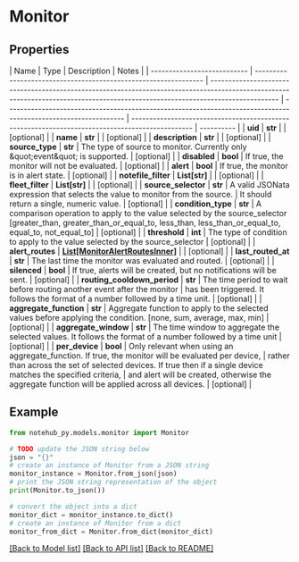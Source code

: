 # Monitor

## Properties

| Name                        | Type                                                            | Description                                                                                                                                                                     | Notes                                                                                                           |
| --------------------------- | --------------------------------------------------------------- | ------------------------------------------------------------------------------------------------------------------------------------------------------------------------------- | --------------------------------------------------------------------------------------------------------------- | ----------------------------------------------------------------------------------------------- | ---------- |
| **uid**                     | **str**                                                         |                                                                                                                                                                                 | [optional]                                                                                                      |
| **name**                    | **str**                                                         |                                                                                                                                                                                 | [optional]                                                                                                      |
| **description**             | **str**                                                         |                                                                                                                                                                                 | [optional]                                                                                                      |
| **source_type**             | **str**                                                         | The type of source to monitor. Currently only \&quot;event\&quot; is supported.                                                                                                 | [optional]                                                                                                      |
| **disabled**                | **bool**                                                        | If true, the monitor will not be evaluated.                                                                                                                                     | [optional]                                                                                                      |
| **alert**                   | **bool**                                                        | If true, the monitor is in alert state.                                                                                                                                         | [optional]                                                                                                      |
| **notefile_filter**         | **List[str]**                                                   |                                                                                                                                                                                 | [optional]                                                                                                      |
| **fleet_filter**            | **List[str]**                                                   |                                                                                                                                                                                 | [optional]                                                                                                      |
| **source_selector**         | **str**                                                         | A valid JSONata expression that selects the value to monitor from the source.                                                                                                   | It should return a single, numeric value.                                                                       | [optional]                                                                                      |
| **condition_type**          | **str**                                                         | A comparison operation to apply to the value selected by the source_selector [greater_than, greater_than_or_equal_to, less_than, less_than_or_equal_to, equal_to, not_equal_to] | [optional]                                                                                                      |
| **threshold**               | **int**                                                         | The type of condition to apply to the value selected by the source_selector                                                                                                     | [optional]                                                                                                      |
| **alert_routes**            | [**List[MonitorAlertRoutesInner]**](MonitorAlertRoutesInner.md) |                                                                                                                                                                                 | [optional]                                                                                                      |
| **last_routed_at**          | **str**                                                         | The last time the monitor was evaluated and routed.                                                                                                                             | [optional]                                                                                                      |
| **silenced**                | **bool**                                                        | If true, alerts will be created, but no notifications will be sent.                                                                                                             | [optional]                                                                                                      |
| **routing_cooldown_period** | **str**                                                         | The time period to wait before routing another event after the monitor                                                                                                          | has been triggered. It follows the format of a number followed by a time unit.                                  | [optional]                                                                                      |
| **aggregate_function**      | **str**                                                         | Aggregate function to apply to the selected values before applying the condition. [none, sum, average, max, min]                                                                | [optional]                                                                                                      |
| **aggregate_window**        | **str**                                                         | The time window to aggregate the selected values. It follows the format of a number followed by a time unit                                                                     | [optional]                                                                                                      |
| **per_device**              | **bool**                                                        | Only relevant when using an aggregate_function. If true, the monitor will be evaluated per device,                                                                              | rather than across the set of selected devices. If true then if a single device matches the specified criteria, | and alert will be created, otherwise the aggregate function will be applied across all devices. | [optional] |

## Example

```python
from notehub_py.models.monitor import Monitor

# TODO update the JSON string below
json = "{}"
# create an instance of Monitor from a JSON string
monitor_instance = Monitor.from_json(json)
# print the JSON string representation of the object
print(Monitor.to_json())

# convert the object into a dict
monitor_dict = monitor_instance.to_dict()
# create an instance of Monitor from a dict
monitor_from_dict = Monitor.from_dict(monitor_dict)
```

[[Back to Model list]](../README.md#documentation-for-models) [[Back to API list]](../README.md#documentation-for-api-endpoints) [[Back to README]](../README.md)
